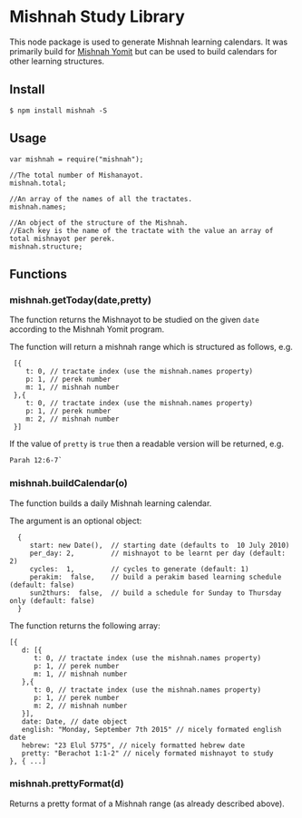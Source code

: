 # Mishnah Study Library

This node package is used to generate Mishnah learning calendars. It was primarily
build for [Mishnah Yomit](http://www.mishnahyomit.com) but can be used to build 
calendars for other learning structures.


## Install

```
$ npm install mishnah -S
```

## Usage

```
var mishnah = require("mishnah");

//The total number of Mishanayot. 
mishnah.total;

//An array of the names of all the tractates.
mishnah.names;

//An object of the structure of the Mishnah.
//Each key is the name of the tractate with the value an array of total mishnayot per perek.
mishnah.structure;

```

## Functions 

### mishnah.getToday(date,pretty)

The function returns the Mishnayot to be studied on the given `date` according
to the Mishnah Yomit program.

The function will return a mishnah range which is structured as follows, e.g.

```
 [{
    t: 0, // tractate index (use the mishnah.names property)
    p: 1, // perek number
    m: 1, // mishnah number
 },{
    t: 0, // tractate index (use the mishnah.names property)
    p: 1, // perek number
    m: 2, // mishnah number
 }]
```

If the value of `pretty` is `true` then a readable version will be returned, e.g.

```
Parah 12:6-7`
```

### mishnah.buildCalendar(o)

The function builds a daily Mishnah learning calendar.

The argument is an optional object:

```
  {
     start: new Date(),  // starting date (defaults to  10 July 2010)
     per_day: 2,         // mishnayot to be learnt per day (default: 2)
     cycles:  1,         // cycles to generate (default: 1) 
     perakim:  false,    // build a perakim based learning schedule (default: false) 
     sun2thurs:  false,  // build a schedule for Sunday to Thursday only (default: false) 
  }
```

The function returns the following array:

```
[{
   d: [{
      t: 0, // tractate index (use the mishnah.names property)
      p: 1, // perek number
      m: 1, // mishnah number
   },{
      t: 0, // tractate index (use the mishnah.names property)
      p: 1, // perek number
      m: 2, // mishnah number
   }],  
   date: Date, // date object
   english: "Monday, September 7th 2015" // nicely formated english date
   hebrew: "23 Elul 5775", // nicely formatted hebrew date
   pretty: "Berachot 1:1-2" // nicely formated mishnayot to study
}, { ...]
```

### mishnah.prettyFormat(d)

Returns a pretty format of a Mishnah range (as already described above).

